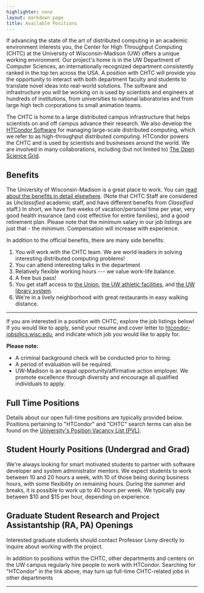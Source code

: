 ```yaml
---
highlighter: none
layout: markdown-page
title: Available Positions
---
```


If advancing the state of the art of distributed computing in an
academic environment interests you, the Center for High Throughput
Computing (CHTC) at the University of Wisconsin-Madison (UW) offers a
unique working environment. Our project's home is in the UW Department
of Computer Sciences, an internationally recognized department
consistently ranked in the top ten across the USA. A position with CHTC
will provide you the opportunity to interact with both department
faculty and students to translate novel ideas into real-world solutions.
The software and infrastructure you will be working on is used by
scientists and engineers at hundreds of institutions, from universities
to national laboratories and from large high tech corporations to small
animation teams.

The CHTC is home to a large distributed campus infrastructure that helps
scientists on and off campus advance their research. We also develop the
[HTCondor Software](http://research.cs.wisc.edu/htcondor/) for managing
large-scale distributed computing, which we refer to as high-throughput
distributed computing. HTCondor powers the CHTC and is used by
scientists and businesses around the world. We are involved in many
collaborations, including (but not limited to) [The Open Science
Grid](http://www.opensciencegrid.org/).

Benefits
--------

The University of Wisconsin-Madison is a great place to work. You can
[read about the benefits in detail
elsewhere](https://hr.wisc.edu/benefits/).
(Note that CHTC Staff are considered as *Unclassified* academic staff,
and have different benefits from *Classified* staff.) In short, we have
five weeks of vacation/personal time per year, very good health
insurance (and cost effective for entire families), and a good
retirement plan. Please note that the minimum salary in our job listings
are just that - the minimum. Compensation will increase with experience.

In addition to the official benefits, there are many side benefits:

1.  You will work with the CHTC team. We are world leaders in solving
    interesting distributed computing problems!
2.  You can attend interesting talks in the department
3.  Relatively flexible working hours --- we value work-life balance.
4.  A free bus pass!
5.  You get staff access to [the Union](http://www.union.wisc.edu/),
    [the UW athletic facilities](http://www.recsports.wisc.edu/), and
    [the UW library system](http://www.library.wisc.edu/).
6.  We\'re in a lively neighborhood with great restaurants in easy
    walking distance.

------------------------------------------------------------------------

If you are interested in a position with CHTC, explore the job listings
below! If you would like to apply, send your resume and cover letter to
[htcondor-jobs@cs.wisc.edu](mailto:htcondor-jobs@cs.wisc.edu), and indicate
which job you would like to apply for.

**Please note:**

-   A criminal background check will be conducted prior to hiring.
-   A period of evaluation will be required.
-   UW-Madison is an equal opportunity/affirmative action employer. We
    promote excellence through diversity and encourage all qualified
    individuals to apply.

Full Time Positions
-------------------

Details about our open full-time positions are typically provided below.
Positions pertaining to \"HTCondor\" and \"CHTC\" search terms can also
be found on the [University\'s Position Vacancy List
(PVL)](http://jobs.hr.wisc.edu/cw/en-us/search/?job-mail-subscribe-privacy=agree&search-keyword=chtc).

Student Hourly Positions (Undergrad and Grad)
---------------------------------------------

We\'re always looking for smart motivated students to partner with
software developer and system administrator mentors. We expect students
to work between 10 and 20 hours a week, with 10 of those being during
business hours, with some flexibility on remaining hours. During the
summer and breaks, it is possible to work up to 40 hours per week. We
typically pay between \$10 and \$15 per hour, depending on experience.

Graduate Student Research and Project Assistantship (RA, PA) Openings
---------------------------------------------------------------------

Interested graduate students should contact Professor Livny directly to
inquire about working with the project.

In addition to positions within the CHTC, other departments and centers
on the UW campus regularly hire people to work with HTCondor. Searching
for \"HTCondor\" in the link above, may turn up full-time CHTC-related
jobs in other departments

------------------------------------------------------------------------

